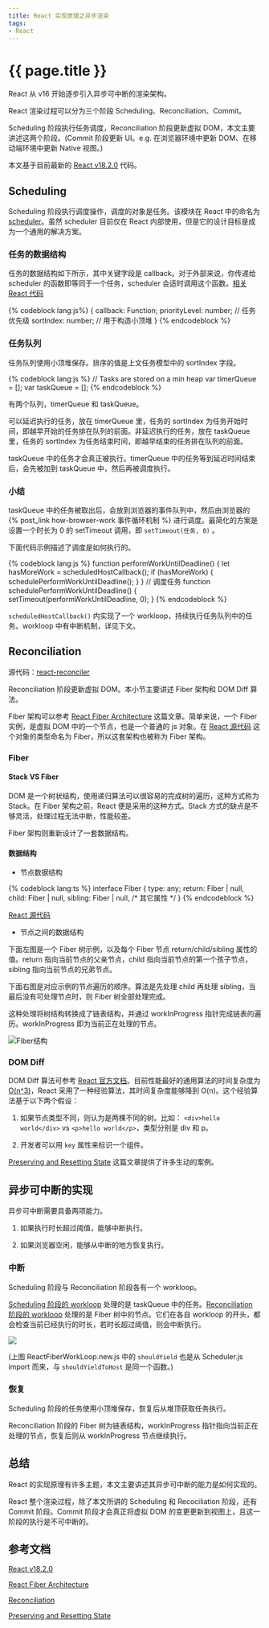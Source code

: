 ```yaml
---
title: React 实现原理之异步渲染
tags:
- React
---
```


# {{ page.title }}

React 从 v16 开始逐步引入异步可中断的渲染架构。

React 渲染过程可以分为三个阶段 Scheduling、Reconciliation、Commit。

Scheduling 阶段执行任务调度，Reconciliation 阶段更新虚拟 DOM，本文主要讲述这两个阶段。(Commit 阶段更新 UI。e.g. 在浏览器环境中更新 DOM、在移动端环境中更新 Native 视图。)

本文基于目前最新的 [React v18.2.0](https://github.com/facebook/react/tree/v18.2.0) 代码。

<!-- more -->

## Scheduling

Scheduling 阶段执行调度操作，调度的对象是任务。该模块在 React 中的命名为 [scheduler](https://github.com/facebook/react/tree/v18.2.0/packages/scheduler)。虽然 scheduler 目前仅在 React 内部使用，但是它的设计目标是成为一个通用的解决方案。

### 任务的数据结构

任务的数据结构如下所示，其中关键字段是 callback。对于外部来说，你传递给 scheduler 的函数即等同于一个任务，scheduler 会适时调用这个函数。[相关 React 代码](https://github.com/facebook/react/blob/v18.2.0/packages/scheduler/src/forks/Scheduler.js#L345)

{% codeblock lang:js%}
{
  callback: Function;
  priorityLevel: number; // 任务优先级
  sortIndex: number; // 用于构造小顶堆
}
{% endcodeblock %}

### 任务队列

任务队列使用小顶堆保存。排序的值是上文任务模型中的 sortIndex 字段。

{% codeblock lang:js %}
// Tasks are stored on a min heap
var timerQueue = [];
var taskQueue = [];
{% endcodeblock %}

有两个队列，timerQueue 和 taskQueue。

可以延迟执行的任务，放在 timerQueue 里，任务的 sortIndex 为任务开始时间，即越早开始的任务排在队列的前面。非延迟执行的任务，放在 taskQueue 里，任务的 sortIndex 为任务结束时间，即越早结束的任务排在队列的前面。

taskQueue 中的任务才会真正被执行。timerQueue 中的任务等到延迟时间结束后，会先被加到 taskQueue 中，然后再被调度执行。

### 小结

taskQueue 中的任务被取出后，会放到浏览器的事件队列中，然后由浏览器的 {% post_link how-browser-work 事件循环机制 %}  进行调度。最简化的方案是设置一个时长为 0 的 setTimeout 调用，即 `setTimeout(任务, 0)` 。

下面代码示例描述了调度是如何执行的。

{% codeblock lang:js %}
function performWorkUntilDeadline() {
  let hasMoreWork = scheduledHostCallback();
  if (hasMoreWork) {
    schedulePerformWorkUntilDeadline();
  }
}
// 调度任务
function schedulePerformWorkUntilDeadline() {
  setTimeout(performWorkUntilDeadline, 0);
}
{% endcodeblock %}

`scheduledHostCallback()` 内实现了一个 workloop，持续执行任务队列中的任务。workloop 中有中断机制，详见下文。

## Reconciliation

源代码：[react-reconciler](https://github.com/facebook/react/tree/v18.2.0/packages/react-reconciler)

Reconciliation 阶段更新虚拟 DOM。本小节主要讲述 Fiber 架构和 DOM Diff 算法。

Fiber 架构可以参考 [React Fiber Architecture](https://github.com/acdlite/react-fiber-architecture) 这篇文章。简单来说，一个 Fiber 实例，是虚拟 DOM 中的一个节点，也是一个普通的 js 对象。在 [React 源代码](https://github.com/facebook/react/blob/v18.2.0/packages/react-reconciler/src/ReactInternalTypes.js#L67) 这个对象的类型命名为 Fiber，所以这套架构也被称为 Fiber 架构。

### Fiber

#### Stack VS Fiber

DOM 是一个树状结构，使用递归算法可以很容易的完成树的遍历，这种方式称为 Stack。在 Fiber 架构之前，React 便是采用的这种方式。Stack 方式的缺点是不够灵活，处理过程无法中断，性能较差。

Fiber 架构则重新设计了一套数据结构。

#### 数据结构

* 节点数据结构

{% codeblock lang:ts %}
interface Fiber {
  type: any;
  return: Fiber | null,
  child: Fiber | null,
  sibling: Fiber | null,
  /* 其它属性 */
}
{% endcodeblock %}

[React 源代码](https://github.com/facebook/react/blob/v18.2.0/packages/react-reconciler/src/ReactInternalTypes.js#L67)

* 节点之间的数据结构

下面左图是一个 Fiber 树示例，以及每个 Fiber 节点 return/child/sibling 属性的值。return 指向当前节点的父亲节点，child 指向当前节点的第一个孩子节点，sibling 指向当前节点的兄弟节点。

下面右图是对应示例的节点遍历的顺序。算法是先处理 child 再处理 sibling，当最后没有可处理节点时，则 Fiber 树全部处理完成。

这种处理将树结构转换成了链表结构，并通过 workInProgress 指针完成链表的遍历。workInProgress 即为当前正在处理的节点。

![Fiber结构](/images/2023-02-16-Fiber数据结构.png)

### DOM Diff

DOM Diff 算法可参考 [React 官方文档](https://reactjs.org/docs/reconciliation.html)。目前性能最好的通用算法的时间复杂度为 [O(n^3)](https://grfia.dlsi.ua.es/ml/algorithms/references/editsurvey_bille.pdf)，React 采用了一种经验算法，其时间复杂度能够降到 O(n)。这个经验算法基于以下两个假设：

1. 如果节点类型不同，则认为是两棵不同的树。比如： `<div>hello world</div>` vs `<p>hello world</p>`，类型分别是 div 和 p。

2. 开发者可以用 `key` 属性来标识一个组件。

[Preserving and Resetting State](https://beta.reactjs.org/learn/preserving-and-resetting-state) 这篇文章提供了许多生动的案例。

## 异步可中断的实现

异步可中断需要具备两项能力。

1. 如果执行时长超过阈值，能够中断执行。

2. 如果浏览器空闲，能够从中断的地方恢复执行。

### 中断

Scheduling 阶段与 Reconciliation 阶段各有一个 workloop。

[Scheduling 阶段的 workloop](https://github.com/facebook/react/blob/v18.2.0/packages/scheduler/src/forks/Scheduler.js#L199) 处理的是 taskQueue 中的任务。[Reconciliation 阶段的 workloop](https://github.com/facebook/react/blob/v18.2.0/packages/react-reconciler/src/ReactFiberWorkLoop.new.js#L1831) 处理的是 Fiber 树中的节点。它们在各自 workloop 的开头，都会检查当前已经执行的时长，若时长超过阈值，则会中断执行。

![](/images/2023-02-16-中断.png)

(上图 ReactFiberWorkLoop.new.js 中的 `shouldYield` 也是从 Scheduler.js import 而来，与 `shouldYieldToHost` 是同一个函数。)

### 恢复

Scheduling 阶段的任务使用小顶堆保存，恢复后从堆顶获取任务执行。

Reconciliation 阶段的 Fiber 树为链表结构，workInProgress 指针指向当前正在处理的节点，恢复后则从 workInProgress 节点继续执行。

## 总结

React 的实现原理有许多主题，本文主要讲述其异步可中断的能力是如何实现的。

React 整个渲染过程，除了本文所讲的 Scheduling 和 Recociliation 阶段，还有 Commit 阶段。Commit 阶段才会真正将虚拟 DOM 的变更更新到视图上，且这一阶段的执行是不可中断的。

## 参考文档

[React v18.2.0](https://github.com/facebook/react/tree/v18.2.0)

[React Fiber Architecture](https://github.com/acdlite/react-fiber-architecture)

[Reconciliation](https://reactjs.org/docs/reconciliation.html)

[Preserving and Resetting State](https://beta.reactjs.org/learn/preserving-and-resetting-state)
